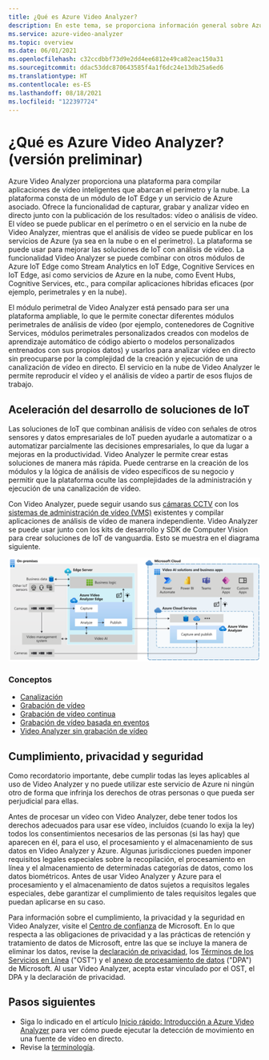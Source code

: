 ```yaml
---
title: ¿Qué es Azure Video Analyzer?
description: En este tema, se proporciona información general sobre Azure Video Analyzer.
ms.service: azure-video-analyzer
ms.topic: overview
ms.date: 06/01/2021
ms.openlocfilehash: c32ccdbbf73d9e2dd4ee6812e49ca82eac150a31
ms.sourcegitcommit: ddac53ddc870643585f4a1f6dc24e13db25a6ed6
ms.translationtype: HT
ms.contentlocale: es-ES
ms.lasthandoff: 08/18/2021
ms.locfileid: "122397724"
---
```

# <a name="what-is-azure-video-analyzer-preview"></a>¿Qué es Azure Video Analyzer? (versión preliminar)
 
Azure Video Analyzer proporciona una plataforma para compilar aplicaciones de vídeo inteligentes que abarcan el perímetro y la nube. La plataforma consta de un módulo de IoT Edge y un servicio de Azure asociado. Ofrece la funcionalidad de capturar, grabar y analizar vídeo en directo junto con la publicación de los resultados: vídeo o análisis de vídeo. El vídeo se puede publicar en el perímetro o en el servicio en la nube de Video Analyzer, mientras que el análisis de vídeo se puede publicar en los servicios de Azure (ya sea en la nube o en el perímetro). La plataforma se puede usar para mejorar las soluciones de IoT con análisis de vídeo. La funcionalidad Video Analyzer se puede combinar con otros módulos de Azure IoT Edge como Stream Analytics en IoT Edge, Cognitive Services en IoT Edge, así como servicios de Azure en la nube, como Event Hubs, Cognitive Services, etc., para compilar aplicaciones híbridas eficaces (por ejemplo, perimetrales y en la nube).

El módulo perimetral de Video Analyzer está pensado para ser una plataforma ampliable, lo que le permite conectar diferentes módulos perimetrales de análisis de vídeo (por ejemplo, contenedores de Cognitive Services, módulos perimetrales personalizados creados con modelos de aprendizaje automático de código abierto o modelos personalizados entrenados con sus propios datos) y usarlos para analizar vídeo en directo sin preocuparse por la complejidad de la creación y ejecución de una canalización de vídeo en directo. El servicio en la nube de Video Analyzer le permite reproducir el vídeo y el análisis de vídeo a partir de esos flujos de trabajo.

## <a name="accelerate-iot-solutions-development"></a>Aceleración del desarrollo de soluciones de IoT 

Las soluciones de IoT que combinan análisis de vídeo con señales de otros sensores y datos empresariales de IoT pueden ayudarle a automatizar o a automatizar parcialmente las decisiones empresariales, lo que da lugar a mejoras en la productividad. Video Analyzer le permite crear estas soluciones de manera más rápida. Puede centrarse en la creación de los módulos y la lógica de análisis de vídeo específicos de su negocio y permitir que la plataforma oculte las complejidades de la administración y ejecución de una canalización de vídeo.

Con Video Analyzer, puede seguir usando sus [cámaras CCTV](https://en.wikipedia.org/wiki/Closed-circuit_television_camera) con los [sistemas de administración de vídeo (VMS)](https://en.wikipedia.org/wiki/Video_management_system) existentes y compilar aplicaciones de análisis de vídeo de manera independiente. Video Analyzer se puede usar junto con los kits de desarrollo y SDK de Computer Vision para crear soluciones de IoT de vanguardia. Esto se muestra en el diagrama siguiente.

![Desarrollo de soluciones de IoT con Video Analyzer](./media/overview/product-diagram.svg)

### <a name="concepts"></a>Conceptos

* [Canalización](pipeline.md)
* [Grabación de vídeo](video-recording.md)
* [Grabación de vídeo continua](continuous-video-recording.md)
* [Grabación de vídeo basada en eventos](event-based-video-recording-concept.md)
* [Video Analyzer sin grabación de vídeo](analyze-live-video-without-recording.md)

## <a name="compliance-privacy-and-security"></a>Cumplimiento, privacidad y seguridad

Como recordatorio importante, debe cumplir todas las leyes aplicables al uso de Video Analyzer y no puede utilizar este servicio de Azure ni ningún otro de forma que infrinja los derechos de otras personas o que pueda ser perjudicial para ellas.

Antes de procesar un vídeo con Video Analyzer, debe tener todos los derechos adecuados para usar ese vídeo, incluidos (cuando lo exija la ley) todos los consentimientos necesarios de las personas (si las hay) que aparecen en él, para el uso, el procesamiento y el almacenamiento de sus datos en Video Analyzer y Azure. Algunas jurisdicciones pueden imponer requisitos legales especiales sobre la recopilación, el procesamiento en línea y el almacenamiento de determinadas categorías de datos, como los datos biométricos. Antes de usar Video Analyzer y Azure para el procesamiento y el almacenamiento de datos sujetos a requisitos legales especiales, debe garantizar el cumplimiento de tales requisitos legales que puedan aplicarse en su caso.

Para información sobre el cumplimiento, la privacidad y la seguridad en Video Analyzer, visite el [Centro de confianza](https://www.microsoft.com/TrustCenter/CloudServices/Azure/default.aspx) de Microsoft. En lo que respecta a las obligaciones de privacidad y a las prácticas de retención y tratamiento de datos de Microsoft, entre las que se incluye la manera de eliminar los datos, revise la [declaración de privacidad](https://privacy.microsoft.com/PrivacyStatement), los [Términos de los Servicios en Línea](https://www.microsoft.com/licensing/product-licensing/products?rtc=1) ("OST") y el [anexo de procesamiento de datos](https://www.microsoftvolumelicensing.com/DocumentSearch.aspx?Mode=3&DocumentTypeId=67) ("DPA") de Microsoft. Al usar Video Analyzer, acepta estar vinculado por el OST, el DPA y la declaración de privacidad.

## <a name="next-steps"></a>Pasos siguientes

* Siga lo indicado en el artículo [Inicio rápido: Introducción a Azure Video Analyzer](get-started-detect-motion-emit-events.md) para ver cómo puede ejecutar la detección de movimiento en una fuente de vídeo en directo.
* Revise la [terminología](terminology.md).
